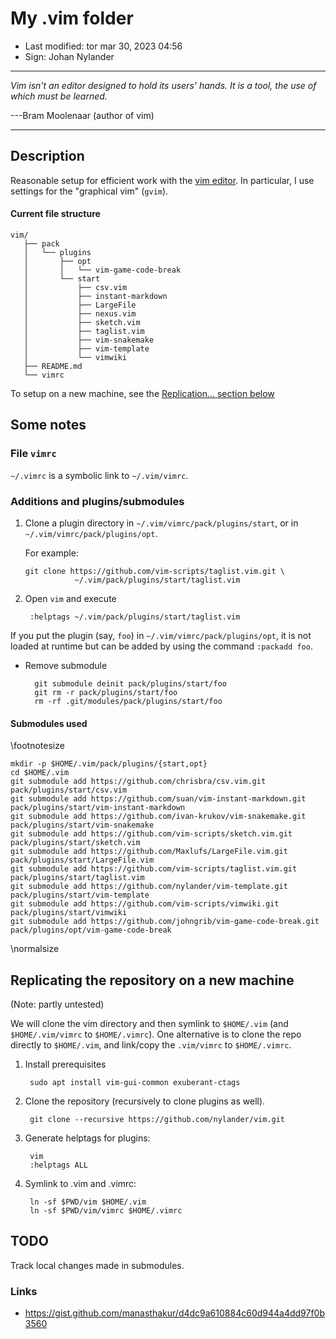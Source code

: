 # My .vim folder

- Last modified: tor mar 30, 2023  04:56
- Sign: Johan Nylander

---

*Vim isn't an editor designed to hold its users' hands. It is a tool, the use of which must be learned.*

---Bram Moolenaar (author of vim)

---

## Description

Reasonable setup for efficient work with the [vim editor](https://www.vim.org/).
In particular, I use settings for the "graphical vim" (`gvim`).

#### Current file structure

    vim/
       ├── pack
       │   └── plugins
       │       ├── opt
       │       │   └── vim-game-code-break
       │       └── start
       │           ├── csv.vim
       │           ├── instant-markdown
       │           ├── LargeFile
       │           ├── nexus.vim
       │           ├── sketch.vim
       │           ├── taglist.vim
       │           ├── vim-snakemake
       │           ├── vim-template
       │           └── vimwiki
       ├── README.md
       └── vimrc


To setup on a new machine, see the [Replication... section below](#replicating-the-repository-on-a-new-machine)

## Some notes

### File `vimrc`

`~/.vimrc` is a symbolic link to `~/.vim/vimrc`.

### Additions and plugins/submodules

1. Clone a plugin directory in `~/.vim/vimrc/pack/plugins/start`, or in
   `~/.vim/vimrc/pack/plugins/opt`.

   For example:

       git clone https://github.com/vim-scripts/taglist.vim.git \
                  ~/.vim/pack/plugins/start/taglist.vim

2. Open `vim` and execute

        :helptags ~/.vim/pack/plugins/start/taglist.vim

If you put the plugin (say, `foo`) in `~/.vim/vimrc/pack/plugins/opt`, it is
not loaded at runtime but can be added by using the command `:packadd foo`.

- Remove submodule

        git submodule deinit pack/plugins/start/foo
        git rm -r pack/plugins/start/foo
        rm -rf .git/modules/pack/plugins/start/foo

#### Submodules used

\footnotesize

    mkdir -p $HOME/.vim/pack/plugins/{start,opt}
    cd $HOME/.vim
    git submodule add https://github.com/chrisbra/csv.vim.git pack/plugins/start/csv.vim
    git submodule add https://github.com/suan/vim-instant-markdown.git pack/plugins/start/vim-instant-markdown
    git submodule add https://github.com/ivan-krukov/vim-snakemake.git pack/plugins/start/vim-snakemake
    git submodule add https://github.com/vim-scripts/sketch.vim.git pack/plugins/start/sketch.vim
    git submodule add https://github.com/Maxlufs/LargeFile.vim.git pack/plugins/start/LargeFile.vim
    git submodule add https://github.com/vim-scripts/taglist.vim.git pack/plugins/start/taglist.vim
    git submodule add https://github.com/nylander/vim-template.git pack/plugins/start/vim-template
    git submodule add https://github.com/vim-scripts/vimwiki.git pack/plugins/start/vimwiki
    git submodule add https://github.com/johngrib/vim-game-code-break.git pack/plugins/opt/vim-game-code-break

\normalsize

## Replicating the repository on a new machine

(Note: partly untested)

We will clone the vim directory and then symlink to `$HOME/.vim` (and
`$HOME/.vim/vimrc` to `$HOME/.vimrc`).  One alternative is to clone the repo
directly to `$HOME/.vim`, and link/copy the `.vim/vimrc` to `$HOME/.vimrc`.

1. Install prerequisites

        sudo apt install vim-gui-common exuberant-ctags

2. Clone the repository (recursively to clone plugins as well).

        git clone --recursive https://github.com/nylander/vim.git

3. Generate helptags for plugins:

        vim
        :helptags ALL

4. Symlink to .vim and .vimrc:

        ln -sf $PWD/vim $HOME/.vim
        ln -sf $PWD/vim/vimrc $HOME/.vimrc

## TODO

Track local changes made in submodules.

### Links

- <https://gist.github.com/manasthakur/d4dc9a610884c60d944a4dd97f0b3560>

